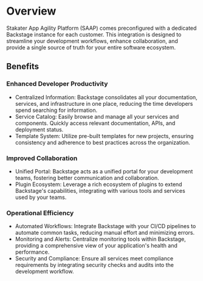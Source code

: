# Overview

Stakater App Agility Platform (SAAP) comes preconfigured with a dedicated Backstage instance for each customer. This integration is designed to streamline your development workflows, enhance collaboration, and provide a single source of truth for your entire software ecosystem.

## Benefits

### Enhanced Developer Productivity

- Centralized Information: Backstage consolidates all your documentation, services, and infrastructure in one place, reducing the time developers spend searching for information.
- Service Catalog: Easily browse and manage all your services and components. Quickly access relevant documentation, APIs, and deployment status.
- Template System: Utilize pre-built templates for new projects, ensuring consistency and adherence to best practices across the organization.

### Improved Collaboration

- Unified Portal: Backstage acts as a unified portal for your development teams, fostering better communication and collaboration.
- Plugin Ecosystem: Leverage a rich ecosystem of plugins to extend Backstage's capabilities, integrating with various tools and services used by your teams.

### Operational Efficiency

- Automated Workflows: Integrate Backstage with your CI/CD pipelines to automate common tasks, reducing manual effort and minimizing errors.
- Monitoring and Alerts: Centralize monitoring tools within Backstage, providing a comprehensive view of your application's health and performance.
- Security and Compliance: Ensure all services meet compliance requirements by integrating security checks and audits into the development workflow.
